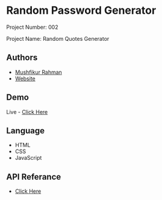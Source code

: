
# Random Password Generator

Project Number: 002

Project Name: Random Quotes Generator


## Authors

- [Mushfikur Rahman](https://fb.me/mushfikur.a.k)
- [Website](https://mushfikur.me)

## Demo

Live - [Click Here](https://mushfikur-dwip.github.io/quotes)

## Language 

- HTML
- CSS
- JavaScript

## API Referance
- [Click Here](https://github.com/lukePeavey/quotable?tab=readme-ov-file#api-reference-)

